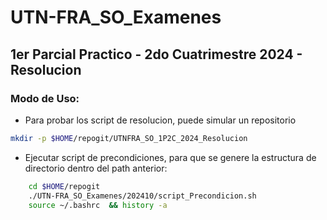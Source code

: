 # UTN-FRA_SO_Examenes

## 1er Parcial Practico - 2do Cuatrimestre 2024  - Resolucion

### Modo de Uso:

- Para probar los script de resolucion, puede simular un repositorio
```sh
mkdir -p $HOME/repogit/UTNFRA_SO_1P2C_2024_Resolucion
``` 

- Ejecutar script de precondiciones, para que se genere la estructura de directorio dentro del path anterior:
```sh 
    cd $HOME/repogit
    ./UTN-FRA_SO_Examenes/202410/script_Precondicion.sh
    source ~/.bashrc  && history -a  
```
